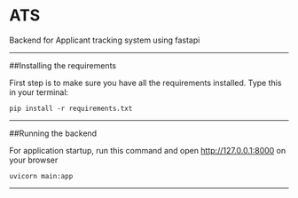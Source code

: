 # ATS
Backend for Applicant tracking system using fastapi

---
##Installing the requirements

First step is to make sure you have all the requirements installed. Type this in your terminal:

`pip install -r requirements.txt`

---

##Running the backend

For application startup, run this command and open http://127.0.0.1:8000 on your browser

`uvicorn main:app`

---


